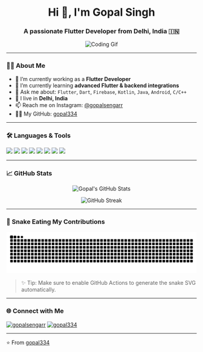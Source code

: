 <h1 align="center">Hi 👋, I'm Gopal Singh</h1>
<h3 align="center">A passionate Flutter Developer from Delhi, India 🇮🇳</h3>

<p align="center">
  <img src="https://media.giphy.com/media/v1.Y2lkPTc5MGI3NjExNzgzMnk4cGhnaWo0OW1veGsxZ2N3aG1nNjhwaGtmdzg4NXM3MTY0OCZlcD12MV9naWZzX3NlYXJjaCZjdD1n/Ws6T5PN7wHv3cY8xy8/giphy.gif" width="300" alt="Coding Gif">
</p>

---

### 👨‍💻 About Me

- 🔭 I’m currently working as a **Flutter Developer**
- 🌱 I’m currently learning **advanced Flutter & backend integrations**
- 💬 Ask me about: `Flutter`, `Dart`, `Firebase`, `Kotlin`, `Java`, `Android`, `C/C++`
- 📍 I live in **Delhi, India**
- 📫 Reach me on Instagram: [@gopalsengarr](https://www.instagram.com/gopalsengarr/)
- 🧑‍💻 My GitHub: [gopal334](https://github.com/gopal334)

---

### 🛠️ Languages & Tools

<p align="left">
  <img src="https://img.shields.io/badge/Dart-0175C2?style=for-the-badge&logo=dart&logoColor=white"/>
  <img src="https://img.shields.io/badge/Flutter-02569B?style=for-the-badge&logo=flutter&logoColor=white"/>
  <img src="https://img.shields.io/badge/Kotlin-7F52FF?style=for-the-badge&logo=kotlin&logoColor=white"/>
  <img src="https://img.shields.io/badge/Java-ED8B00?style=for-the-badge&logo=java&logoColor=white"/>
  <img src="https://img.shields.io/badge/C-00599C?style=for-the-badge&logo=c&logoColor=white"/>
  <img src="https://img.shields.io/badge/C++-00599C?style=for-the-badge&logo=c%2B%2B&logoColor=white"/>
  <img src="https://img.shields.io/badge/Firebase-FFCA28?style=for-the-badge&logo=firebase&logoColor=black"/>
  <img src="https://img.shields.io/badge/Android%20Studio-3DDC84?style=for-the-badge&logo=android-studio&logoColor=white"/>
</p>

---

### 📈 GitHub Stats

<p align="center">
  <img src="https://github-readme-stats.vercel.app/api?username=gopal334&show_icons=true&theme=tokyonight" alt="Gopal's GitHub Stats" />
</p>

<p align="center">
  <img src="https://github-readme-streak-stats.herokuapp.com/?user=gopal334&theme=tokyonight" alt="GitHub Streak" />
</p>

---

### 🐍 Snake Eating My Contributions

<p align="center">
  <img src="https://raw.githubusercontent.com/gopal334/gopal334/output/github-contribution-grid-snake.svg" alt="snake gif" />
</p>

> ✨ Tip: Make sure to enable GitHub Actions to generate the snake SVG automatically.

---

### 🌐 Connect with Me

<p align="left">
  <a href="https://www.instagram.com/gopalsengarr/" target="blank"><img align="center" src="https://img.shields.io/badge/Instagram-E4405F?style=for-the-badge&logo=instagram&logoColor=white" alt="gopalsengarr"/></a>
  <a href="https://github.com/gopal334" target="blank"><img align="center" src="https://img.shields.io/badge/GitHub-100000?style=for-the-badge&logo=github&logoColor=white" alt="gopal334"/></a>
</p>

---

⭐️ From [gopal334](https://github.com/gopal334)
